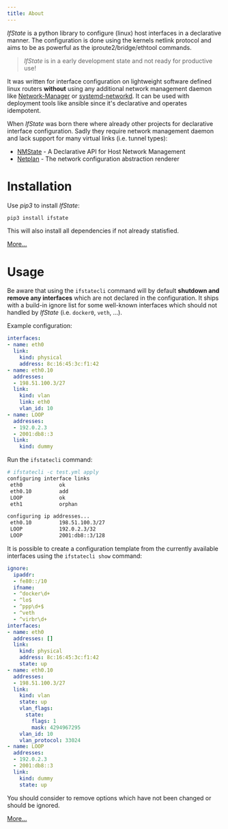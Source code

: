 ```yaml
---
title: About
---
```


*IfState* is a python library to configure (linux) host interfaces in a declarative manner. The configuration is done using the kernels netlink protocol and aims to be as powerful as the iproute2/bridge/ethtool commands.

> *IfState* is in a early development state and not ready for productive use!

It was written for interface configuration on lightweight software defined linux routers **without** using any additional network management daemon like [Network-Manager](https://gitlab.freedesktop.org/NetworkManager/NetworkManager) or [systemd-networkd](https://www.freedesktop.org/software/systemd/man/systemd-networkd.service.html). It can be used with deployment tools like ansible since it's declarative and operates idempotent.

When *IfState* was born there where already other projects for declarative interface configuration. Sadly they require network management daemon and lack support for many virtual links (i.e. tunnel types):
- [NMState](https://nmstate.io) - A Declarative API for Host Network Management
- [Netplan](https://netplan.io) - The network configuration abstraction renderer



# Installation

Use *pip3* to install *IfState*:

```bash
pip3 install ifstate
```

This will also install all dependencies if not already statisfied.

[More...](install.md)

# Usage

Be aware that using the `ifstatecli` command will by default **shutdown and remove any interfaces** which are not declared in the configuration. It ships with a build-in ignore list for some well-known interfaces which should not handled by *IfState* (i.e. `docker0`, `veth`, ...).

Example configuration:

```yaml
interfaces:
- name: eth0
  link:
    kind: physical
    address: 8c:16:45:3c:f1:42
- name: eth0.10
  addresses:
  - 198.51.100.3/27
  link:
    kind: vlan
    link: eth0
    vlan_id: 10
- name: LOOP
  addresses:
  - 192.0.2.3
  - 2001:db8::3
  link:
    kind: dummy
```

Run the `ifstatecli` command:

```bash
# ifstatecli -c test.yml apply
configuring interface links
 eth0            ok
 eth0.10         add
 LOOP            ok
 eth1            orphan

configuring ip addresses...
 eth0.10         198.51.100.3/27
 LOOP            192.0.2.3/32
 LOOP            2001:db8::3/128
```

It is possible to create a configuration template from the currently available interfaces using the `ifstatecli show` command:

```yaml
ignore:
  ipaddr:
  - fe80::/10
  ifname:
  - ^docker\d+
  - ^lo$
  - ^ppp\d+$
  - ^veth
  - ^virbr\d+
interfaces:
- name: eth0
  addresses: []
  link:
    kind: physical
    address: 8c:16:45:3c:f1:42
    state: up
- name: eth0.10
  addresses:
  - 198.51.100.3/27
  link:
    kind: vlan
    state: up
    vlan_flags:
      state:
        flags: 1
        mask: 4294967295
    vlan_id: 10
    vlan_protocol: 33024
- name: LOOP
  addresses:
  - 192.0.2.3
  - 2001:db8::3
  link:
    kind: dummy
    state: up
```

You should consider to remove options which have not been changed or should be ignored.


[More...](cli.md)
